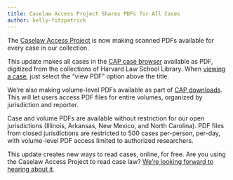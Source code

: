 ```yaml
---
title: Caselaw Access Project Shares PDFs for All Cases
author: kelly-fitzpatrick
---
```

The [Caselaw Access Project](https://case.law/) is now making scanned PDFs available for every case in our collection. 
 
This update makes all cases in the [CAP case browser](https://cite.case.law/) available as PDF, digitized from the collections of Harvard Law School Library. When [viewing a case](https://cite.case.law/us/347/483/), just select the “view PDF” option above the title.
 
We’re also making volume-level PDFs available as part of [CAP downloads](https://case.law/download/PDFs). This will let users access PDF files for entire volumes, organized by jurisdiction and reporter.
 
Case and volume PDFs are available without restriction for our open jurisdictions (Illinois, Arkansas, New Mexico, and North Carolina). PDF files from closed jurisdictions are restricted to 500 cases per-person, per-day, with volume-level PDF access limited to authorized researchers.
 
This update creates new ways to read cases, online, for free. Are you using the Caselaw Access Project to read case law? [We’re looking forward to hearing about it](https://case.law/contact/). 
